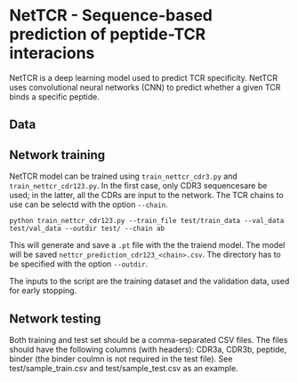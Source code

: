 # NetTCR - Sequence-based prediction of peptide-TCR interacions
NetTCR is a deep learning model used to predict TCR specificity. NetTCR uses convolutional neural networks (CNN) to predict whether a given TCR binds a specific peptide. 

## Data


## Network training

NetTCR model can be trained using `train_nettcr_cdr3.py` and `train_nettcr_cdr123.py`. In the first case, only CDR3 sequencesare be used; in the latter, all the CDRs are input to the network. 
The TCR chains to use can be selectd with the option `--chain`.

`python train_nettcr_cdr123.py --train_file test/train_data --val_data test/val_data --outdir test/ --chain ab`

This will generate and save a `.pt` file with the the traiend model. The model will be saved  `nettcr_prediction_cdr123_<chain>.csv`. The directory has to be specified with the option `--outdir`.

The inputs to the script are the training dataset and the validation data, used for early stopping.


## Network testing 

Both training and test set should be a comma-separated CSV files. The files should have the following columns (with headers): CDR3a, CDR3b, peptide, binder (the binder coulmn is not required in the test file). 
See test/sample_train.csv and test/sample_test.csv as an example.
